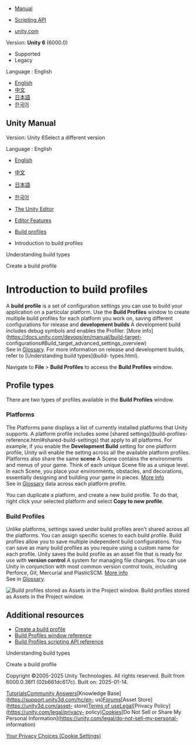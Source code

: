 [](https://docs.unity3d.com)

  * [Manual](../Manual/index.html)
  * [Scripting API](../ScriptReference/index.html)

  * [unity.com](https://unity.com/)

Version: **Unity 6** (6000.0)

  * Supported
  * Legacy

Language : English

  * [English](/Manual/build-profiles.html)
  * [中文](/cn/current/Manual/build-profiles.html)
  * [日本語](/ja/current/Manual/build-profiles.html)
  * [한국어](/kr/current/Manual/build-profiles.html)

[](https://docs.unity3d.com)

## Unity Manual

Version: Unity 6Select a different version

Language : English

  * [English](/Manual/build-profiles.html)
  * [中文](/cn/current/Manual/build-profiles.html)
  * [日本語](/ja/current/Manual/build-profiles.html)
  * [한국어](/kr/current/Manual/build-profiles.html)

  * [The Unity Editor](unity-editor.html)
  * [Editor Features](EditorFeatures.html)
  * [Build profiles](BuildSettings.html)
  * Introduction to build profiles

[](build-types.html)

Understanding build types

[](create-build-profile.html)

Create a build profile

# Introduction to build profiles

A **build profile** is a set of configuration settings you can use to build
your application on a particular platform. Use the **Build Profiles** window
to create multiple build profiles for each platform you work on, saving
different configurations for release and **development builds** A development
build includes debug symbols and enables the Profiler. [More
info](https://docs.unity.com/devops/en/manual/build-target-
configurations#Build_target_advanced_settings_overview)  
See in [Glossary](Glossary.html#DevelopmentBuild). For more information on
release and development builds, refer to [Understanding build types](build-
types.html).

Navigate to **File** > **Build Profiles** to access the **Build Profiles**
window.

## Profile types

There are two types of profiles available in the **Build Profiles** window.

### Platforms

The Platforms pane displays a list of currently installed platforms that Unity
supports. A platform profile includes some [shared settings](build-profiles-
reference.html#shared-build-settings) that apply to all platforms. For
example, if you enable the **Development Build** setting for one platform
profile, Unity will enable the setting across all the available platform
profiles. Platforms also share the same **scene** A Scene contains the
environments and menus of your game. Think of each unique Scene file as a
unique level. In each Scene, you place your environments, obstacles, and
decorations, essentially designing and building your game in pieces. [More
info](CreatingScenes.html)  
See in [Glossary](Glossary.html#Scene) data across each platform profile.

You can duplicate a platform, and create a new build profile. To do that,
right click your selected platform and select **Copy to new profile**.

### Build Profiles

Unlike platforms, settings saved under build profiles aren’t shared across all
the platforms. You can assign specific scenes to each build profile. Build
profiles allow you to save multiple independent build configurations. You can
save as many build profiles as you require using a custom name for each
profile. Unity saves the build profile as an asset file that is ready for use
with **version control** A system for managing file changes. You can use Unity
in conjunction with most common version control tools, including Perforce,
Git, Mercurial and PlasticSCM. [More info](VersionControl.html)  
See in [Glossary](Glossary.html#VersionControl).

![Build profiles stored as Assets in the Project
window.](../uploads/Main/build-profiles-assets.png) Build profiles stored as
Assets in the Project window.

## Additional resources

  * [Create a build profile](create-build-profile.html)
  * [Build Profiles window reference](build-profiles-reference.html)
  * [Build Profiles scripting API reference](../ScriptReference/Build.Profile.BuildProfile.html)

[](build-types.html)

Understanding build types

[](create-build-profile.html)

Create a build profile

Copyright ©2005-2025 Unity Technologies. All rights reserved. Built from
6000.0.36f1 (02b661dc617c). Built on: 2025-01-14.

[Tutorials](https://learn.unity.com/)[Community
Answers](https://answers.unity3d.com)[Knowledge
Base](https://support.unity3d.com/hc/en-
us)[Forums](https://forum.unity3d.com)[Asset Store](https://unity3d.com/asset-
store)[Terms of
use](https://docs.unity3d.com/Manual/TermsOfUse.html)[Legal](https://unity.com/legal)[Privacy
Policy](https://unity.com/legal/privacy-
policy)[Cookies](https://unity.com/legal/cookie-policy)[Do Not Sell or Share
My Personal Information](https://unity.com/legal/do-not-sell-my-personal-
information)

[Your Privacy Choices (Cookie Settings)](javascript:void\(0\);)

